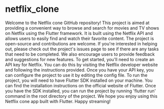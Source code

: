 # netflix_clone
Welcome to the Netflix cone GitHub repository! This project is aimed at providing a convenient way to browse and search for movies and TV shows on Netflix using the Flutter framework. It is built using the Netflix API and allows users to easily find and watch their favorite content.
The project is open-source and contributions are welcome. If you're interested in helping out, please check out the project's issues page to see if there are any tasks that need to be completed. We also encourage users to provide feedback and suggestions for new features.
To get started, you'll need to create an API key for Netflix. You can do this by visiting the Netflix developer website and following the instructions provided. Once you have your API key, you can configure the project to use it by editing the config file.
To run the project, you will need to have Flutter SDK installed on your machine. You can find the installation instructions on the official website of Flutter. Once you have the SDK installed, you can run the project by running 'flutter run' command in the root directory of the project.
We hope you enjoy using this Netflix cone app built with Flutter. Happy streaming!
